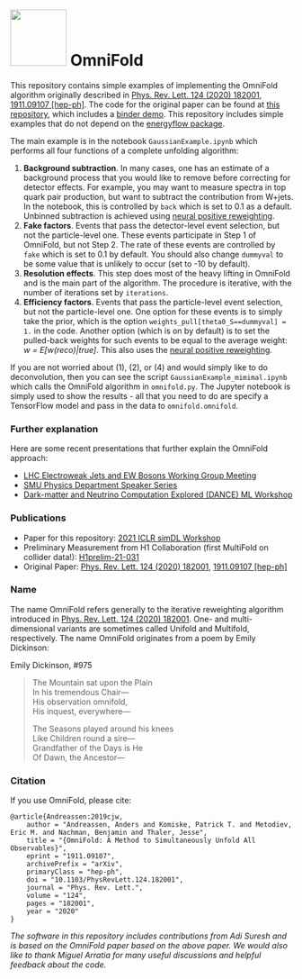# <img src="img/omnifold_logo.png" width="100"> OmniFold

This repository contains simple examples of implementing the OmniFold algorithm originally described in [Phys. Rev. Lett. 124 (2020) 182001](https://dx.doi.org/10.1103/PhysRevLett.124.182001), [1911.09107 [hep-ph]](https://arxiv.org/abs/1911.09107).  The code for the original paper can be found at [this repository](https://github.com/ericmetodiev/OmniFold), which includes a [binder demo](https://mybinder.org/v2/gh/ericmetodiev/OmniFold/master).  This repository includes simple examples that do not depend on the [energyflow package](https://energyflow.network).

The main example is in the notebook `GaussianExample.ipynb` which performs all four functions of a complete unfolding algorithm:

1. **Background subtraction**. In many cases, one has an estimate of a background process that you would like to remove before correcting for detector effects.  For example, you may want to measure spectra in top quark pair production, but want to subtract the contribution from W+jets.  In the notebook, this is controlled by `back` which is set to 0.1 as a default. Unbinned subtraction is achieved using [neural positive reweighting](https://arxiv.org/abs/2007.11586).
2. **Fake factors**.  Events that pass the detector-level event selection, but not the particle-level one.  These events participate in Step 1 of OmniFold, but not Step 2.  The rate of these events are controlled by `fake` which is set to 0.1 by default.  You should also change `dummyval` to be some value that is unlikely to occur (set to -10 by default).
3. **Resolution effects**.  This step does most of the heavy lifting in OmniFold and is the main part of the algorithm.  The procedure is iterative, with the number of iterations set by `iterations`.
4. **Efficiency factors**.  Events that pass the particle-level event selection, but not the particle-level one.  One option for these events is to simply take the prior, which is the option `weights_pull[theta0_S==dummyval] = 1.` in the code.  Another option (which is on by default) is to set the pulled-back weights for such events to be equal to the average weight: _w = E[w(reco)|true]_.  This also uses the [neural positive reweighting](https://arxiv.org/abs/2007.11586).

If you are not worried about (1), (2), or (4) and would simply like to do deconvolution, then you can see the script `GaussianExample_mimimal.ipynb` which calls the OmniFold algorithm in `omnifold.py`.  The Jupyter notebook is simply used to show the results - all that you need to do are specify a TensorFlow model and pass in the data to `omnifold.omnifold`.

### Further explanation

Here are some recent presentations that further explain the OmniFold approach:

- [LHC Electroweak Jets and EW Bosons Working Group Meeting](https://indico.cern.ch/event/1000413/contributions/4206573/attachments/2186383/3694236/PTK_2102_LHC_EW_WG_compressed.pdf)
- [SMU Physics Department Speaker Series](https://www.youtube.com/watch?v=twVX_6l2Gm4)
- [Dark-matter and Neutrino Computation Explored (DANCE) ML Workshop](https://indico.physics.lbl.gov/event/1192/contributions/4954/attachments/2347/3044/SimulationBasedInferenceDANCE.pdf)

### Publications

- Paper for this repository: [2021 ICLR simDL Workshop](https://simdl.github.io/files/12.pdf)
- Preliminary Measurement from H1 Collaboration (first MultiFold on collider data!): [H1prelim-21-031](https://www-h1.desy.de/h1/www/publications/htmlsplit/H1prelim-21-031.long.html)
- Original Paper: [Phys. Rev. Lett. 124 (2020) 182001](https://dx.doi.org/10.1103/PhysRevLett.124.182001), [1911.09107 [hep-ph]](https://arxiv.org/abs/1911.09107)

### Name

The name OmniFold refers generally to the iterative reweighting algorithm introduced in [Phys. Rev. Lett. 124 (2020) 182001](https://dx.doi.org/10.1103/PhysRevLett.124.182001).  One- and multi-dimensional variants are sometimes called Unifold and Multifold, respectively.  The name OmniFold originates from a poem by Emily Dickinson:

Emily Dickinson, \#975  
>The Mountain sat upon the Plain  
>In his tremendous Chair&mdash;  
>His observation omnifold,  
>His inquest, everywhere&mdash;  
>  
>The Seasons played around his knees  
>Like Children round a sire&mdash;  
>Grandfather of the Days is He  
>Of Dawn, the Ancestor&mdash;  

### Citation
If you use OmniFold, please cite:
```
@article{Andreassen:2019cjw,
    author = "Andreassen, Anders and Komiske, Patrick T. and Metodiev, Eric M. and Nachman, Benjamin and Thaler, Jesse",
    title = "{OmniFold: A Method to Simultaneously Unfold All Observables}",
    eprint = "1911.09107",
    archivePrefix = "arXiv",
    primaryClass = "hep-ph",
    doi = "10.1103/PhysRevLett.124.182001",
    journal = "Phys. Rev. Lett.",
    volume = "124",
    pages = "182001",
    year = "2020"
}
```

_The software in this repository includes contributions from Adi Suresh and is based on the OmniFold paper based on the above paper. We would also like to thank Miguel Arratia for many useful discussions and helpful feedback about the code._
